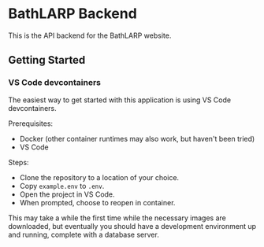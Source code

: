 # BathLARP Backend

This is the API backend for the BathLARP website.

## Getting Started

### VS Code devcontainers

The easiest way to get started with this application is using VS Code
devcontainers.

Prerequisites:

- Docker (other container runtimes may also work, but haven't been tried)
- VS Code

Steps:

- Clone the repository to a location of your choice.
- Copy `example.env` to `.env`.
- Open the project in VS Code.
- When prompted, choose to reopen in container.

This may take a while the first time while the necessary images are downloaded,
but eventually you should have a development environment up and running,
complete with a database server.

